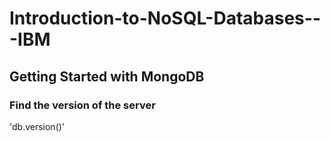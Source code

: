 # Introduction-to-NoSQL-Databases---IBM

## Getting Started with MongoDB

### Find the version of the server

'db.version()'
